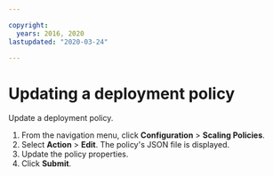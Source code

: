 ```yaml
---

copyright:
  years: 2016, 2020
lastupdated: "2020-03-24"

---
```


# Updating a deployment policy

Update a deployment policy.

1. From the navigation menu, click **Configuration** > **Scaling Policies**.
2. Select **Action** > **Edit**. The policy's JSON file is displayed.
3. Update the policy properties.
4. Click **Submit**.
